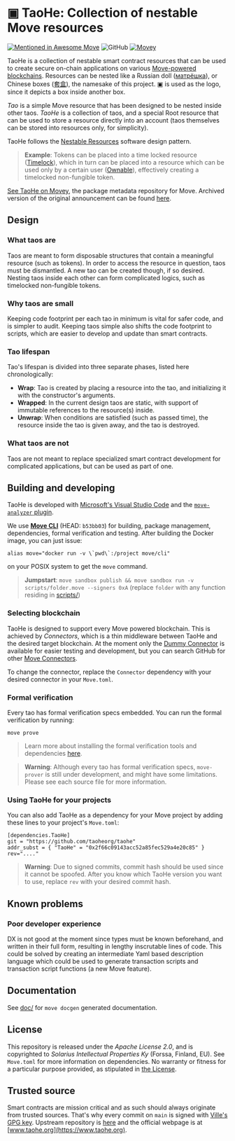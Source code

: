 # ▣ TaoHe: Collection of nestable Move resources
[![Mentioned in Awesome Move](https://awesome.re/mentioned-badge-flat.svg)](https://github.com/MystenLabs/awesome-move#libraries) ![GitHub](https://img.shields.io/github/license/taoheorg/taohe) [![Movey](https://img.shields.io/badge/Movey-TaoHe-001f60)](https://www.movey.net/packages/TaoHe)

TaoHe is a collection of nestable smart contract resources that can be used to create secure on-chain applications on various [Move-powered blockchains](https://github.com/MystenLabs/awesome-move#move-powered-blockchains). Resources can be nested like a Russian doll ([матрёшка](https://en.wikipedia.org/wiki/Matryoshka_doll)), or Chinese boxes ([套盒](https://en.wikipedia.org/wiki/Chinese_boxes)), the namesake of this project. ▣ is used as the logo, since it depicts a box inside another box.

*Tao* is a simple Move resource that has been designed to be nested inside other taos. *TaoHe* is a collection of taos, and a special Root resource that can be used to store a resource directly into an account (taos themselves can be stored into resources only, for simplicity).

TaoHe follows the [Nestable Resources](http://www.move-patterns.com/nestable-resources.html) software design pattern.

> **Example**: Tokens can be placed into a time locked resource ([Timelock](sources/Timelock.move)), which in turn can be placed into a resource which can be used only by a certain user ([Ownable](sources/Ownable.move)), effectively creating a timelocked non-fungible token.

[See TaoHe on Movey](https://www.movey.net/packages/TaoHe), the package metadata repository for Move. Archived version of the original announcement can be found [here](https://web.archive.org/web/20211130211800/https://community.diem.com/t/introducing-taohe-collection-of-nestable-move-resources/3531).

## Design
### What taos are
Taos are meant to form disposable structures that contain a meaningful resource (such as tokens). In order to access the resource in question, taos must be dismantled. A new tao can be created though, if so desired. Nesting taos inside each other can form complicated logics, such as timelocked non-fungible tokens.

### Why taos are small
Keeping code footprint per each tao in minimum is vital for safer code, and is simpler to audit. Keeping taos simple also shifts the code footprint to scripts, which are easier to develop and update than smart contracts.

### Tao lifespan
Tao's lifespan is divided into three separate phases, listed here chronologically:
 * **Wrap**: Tao is created by placing a resource into the tao, and initializing it with the constructor's arguments.
 * **Wrapped**: In the current design taos are static, with support of immutable references to the resource(s) inside.
 * **Unwrap**: When conditions are satisfied (such as passed time), the resource inside the tao is given away, and the tao is destroyed.

### What taos are not
Taos are not meant to replace specialized smart contract development for complicated applications, but can be used as part of one.

## Building and developing
TaoHe is developed with [Microsoft's Visual Studio Code](https://code.visualstudio.com/) and the [`move-analyzer` plugin](https://marketplace.visualstudio.com/items?itemName=move.move-analyzer).

We use **[Move CLI](https://github.com/move-language/move/tree/b53bb030b556a4e6ac2728d50ec7baaddf0b9a56#quickstart)** (HEAD: `b53bb03`) for building, package management, dependencies, formal verification and testing. After building the Docker image, you can just issue:
```
alias move="docker run -v \`pwd\`:/project move/cli"
```
on your POSIX system to get the `move` command.

> **Jumpstart**: `move sandbox publish && move sandbox run -v scripts/folder.move --signers 0xA` (replace `folder` with any function residing in [scripts/](scripts/))

### Selecting blockchain
TaoHe is designed to support every Move powered blockchain. This is achieved by *Connectors*, which is a thin middleware between TaoHe and the desired target blockchain. At the moment only the [Dummy Connector](https://github.com/taoheorg/connector-dummy) is available for easier testing and development, but you can search GitHub for other [Move Connectors](https://github.com/topics/move-connector).

To change the connector, replace the `Connector` dependency with your desired connector in your `Move.toml`.

### Formal verification
Every tao has formal verification specs embedded. You can run the formal verification by running:
```
move prove
```

> Learn more about installing the formal verification tools and dependencies [here](https://github.com/move-language/move/blob/main/language/move-prover/doc/user/install.md).

> **Warning**: Although every tao has formal verification specs, `move-prover` is still under development, and might have some limitations. Please see each source file for more information.

### Using TaoHe for your projects
You can also add TaoHe as a dependency for your Move project by adding these lines to your project's `Move.toml`:

```
[dependencies.TaoHe]
git = "https://github.com/taoheorg/taohe"
addr_subst = { "TaoHe" = "0x2f66c09143acc52a85fec529a4e20c85" }
rev="...."
```

> **Warning**: Due to signed commits, commit hash should be used since it cannot be spoofed. After you know which TaoHe version you want to use, replace `rev` with your desired commit hash.

## Known problems
### Poor developer experience
DX is not good at the moment since types must be known beforehand, and written in their full form, resulting in lengthy inscrutable lines of code. This could be solved by creating an intermediate Yaml based description language which could be used to generate transaction scripts and transaction script functions (a new Move feature).

## Documentation
See [doc/](doc/) for `move docgen` generated documentation.

## License
This repository is released under the *Apache License 2.0*, and is copyrighted to *Solarius Intellectual Properties Ky* (Forssa, Finland, EU). See `Move.toml` for more information on dependencies. No warranty or fitness for a particular purpose provided, as stipulated in [the License](https://github.com/taoheorg/taohe/blob/main/LICENSE#L143).

## Trusted source
Smart contracts are mission critical and as such should always originate from trusted sources. That's why every commit on `main` is signed with [Ville's GPG key](https://keys.openpgp.org/search?q=0x49065E1275E46F96). Upstream repository is [here](https://github.com/taoheorg/taohe/) and the official webpage is at [www.taohe.org](https://www.taohe.org).